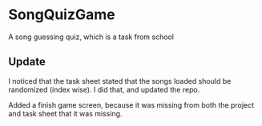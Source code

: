 # SongQuizGame
A song guessing quiz, which is a task from school

## Update
I noticed that the task sheet stated that the songs loaded should be randomized (index wise). I did that, and updated the repo.

Added a finish game screen, because it was missing from both the project and task sheet that it was missing.
